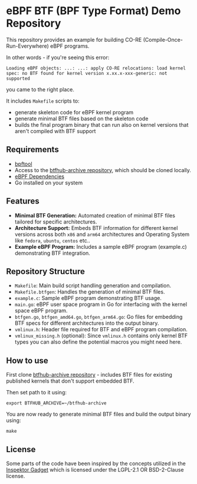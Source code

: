 # eBPF BTF (BPF Type Format) Demo Repository

This repository provides an example for building CO-RE (Compile-Once-Run-Everywhere) eBPF programs.

In other words - if you're seeing this error:
```
Loading eBPF objects: ...: ...: apply CO-RE relocations: load kernel spec: no BTF found for kernel version x.xx.x-xxx-generic: not supported
```
you came to the right place.

It includes `Makefile` scripts to:
- generate skeleton code for eBPF kernel program
- generate minimal BTF files based on the skeleton code
- builds the final program binary that can run also on kernel versions that aren't compiled with BTF support

## Requirements

- [bpftool](https://github.com/libbpf/bpftool)
- Access to the [btfhub-archive repository](https://github.com/aquasecurity/btfhub-archive), which should be cloned locally.
- [eBPF Dependencies](https://ebpf-go.dev/guides/getting-started/#ebpf-c-program)
- Go installed on your system

## Features

- **Minimal BTF Generation:** Automated creation of minimal BTF files tailored for specific architectures.
- **Architecture Support:** Embeds BTF information for different kernel versions across both `x86` and `arm64` architectures and Operating System like `fedora`, `ubuntu`, `centos` etc..
- **Example eBPF Program:** Includes a sample eBPF program (example.c) demonstrating BTF integration.

## Repository Structure

- `Makefile`: Main build script handling generation and compilation.
- `Makefile.btfgen`: Handles the generation of minimal BTF files.
- `example.c`: Sample eBPF program demonstrating BTF usage.
- `main.go`: eBPF user space program in Go for interfacing with the kernel space eBPF program.
- `btfgen.go`, `btfgen_amd64.go`, `btfgen_arm64.go`: Go files for embedding BTF specs for different architectures into the output binary.
- `vmlinux.h`: Header file required for BTF and eBPF program compilation.
- `vmlinux_missing.h` (optional): Since `vmlinux.h` contains only kernel BTF types you can also define the potential macros you might need here.

## How to use

First clone [btfhub-archive repository](https://github.com/aquasecurity/btfhub-archive) - includes BTF files for existing published kernels that don't support embedded BTF.

Then set path to it using:
```
export BTFHUB_ARCHIVE=~/btfhub-archive
```

You are now ready to generate minimal BTF files and build the output binary using:
```
make
```

## License

Some parts of the code have been inspired by the concepts utilized in the [Inspektor Gadget](https://github.com/inspektor-gadget/inspektor-gadget) which is licensed under the LGPL-2.1 OR BSD-2-Clause license.
